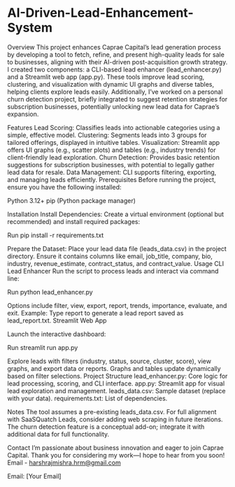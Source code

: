 # AI-Driven-Lead-Enhancement-System

Overview
This project enhances Caprae Capital’s lead generation process by developing a tool to fetch, refine, and present high-quality leads for sale to businesses, aligning with their AI-driven post-acquisition growth strategy. I created two components: a CLI-based lead enhancer (lead_enhancer.py) and a Streamlit web app (app.py). These tools improve lead scoring, clustering, and visualization with dynamic UI graphs and diverse tables, helping clients explore leads easily. Additionally, I’ve worked on a personal churn detection project, briefly integrated to suggest retention strategies for subscription businesses, potentially unlocking new lead data for Caprae’s expansion.

Features
Lead Scoring: Classifies leads into actionable categories using a simple, effective model.
Clustering: Segments leads into 3 groups for tailored offerings, displayed in intuitive tables.
Visualization: Streamlit app offers UI graphs (e.g., scatter plots) and tables (e.g., industry trends) for client-friendly lead exploration.
Churn Detection: Provides basic retention suggestions for subscription businesses, with potential to legally gather lead data for resale.
Data Management: CLI supports filtering, exporting, and managing leads efficiently.
Prerequisites
Before running the project, ensure you have the following installed:

Python 3.12+
pip (Python package manager)

Installation
Install Dependencies: Create a virtual environment (optional but recommended) and install required packages:

Run
pip install -r requirements.txt

Prepare the Dataset: Place your lead data file (leads_data.csv) in the project directory. Ensure it contains columns like email, job_title, company, bio, industry, revenue_estimate, contract_status, and contract_value.
Usage
CLI Lead Enhancer
Run the script to process leads and interact via command line:

Run
python lead_enhancer.py

Options include filter, view, export, report, trends, importance, evaluate, and exit.
Example: Type report to generate a lead report saved as lead_report.txt.
Streamlit Web App

Launch the interactive dashboard:

Run
streamlit run app.py


Explore leads with filters (industry, status, source, cluster, score), view graphs, and export data or reports.
Graphs and tables update dynamically based on filter selections.
Project Structure
lead_enhancer.py: Core logic for lead processing, scoring, and CLI interface.
app.py: Streamlit app for visual lead exploration and management.
leads_data.csv: Sample dataset (replace with your data).
requirements.txt: List of dependencies.

Notes
The tool assumes a pre-existing leads_data.csv. For full alignment with SaaSQuatch Leads, consider adding web scraping in future iterations.
The churn detection feature is a conceptual add-on; integrate it with additional data for full functionality.

Contact
I’m passionate about business innovation and eager to join Caprae Capital. Thank you for considering my work—I hope to hear from you soon!
Email - harshrajmishra.hrm@gmail.com

Email: [Your Email]
